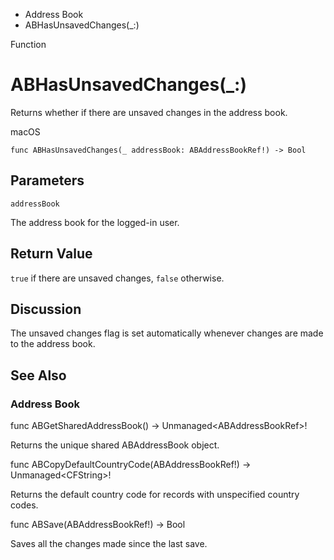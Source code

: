 

- Address Book
-  ABHasUnsavedChanges(\_:) 

Function

# ABHasUnsavedChanges(\_:)

Returns whether if there are unsaved changes in the address book.

macOS

``` source
func ABHasUnsavedChanges(_ addressBook: ABAddressBookRef!) -> Bool
```

## Parameters 

`addressBook`  

The address book for the logged-in user.

## Return Value

`true` if there are unsaved changes, `false` otherwise.

## Discussion

The unsaved changes flag is set automatically whenever changes are made to the address book.

## See Also

### Address Book

func ABGetSharedAddressBook() -> Unmanaged&lt;ABAddressBookRef>!

Returns the unique shared ABAddressBook object.

func ABCopyDefaultCountryCode(ABAddressBookRef!) -> Unmanaged&lt;CFString>!

Returns the default country code for records with unspecified country codes.

func ABSave(ABAddressBookRef!) -> Bool

Saves all the changes made since the last save.

